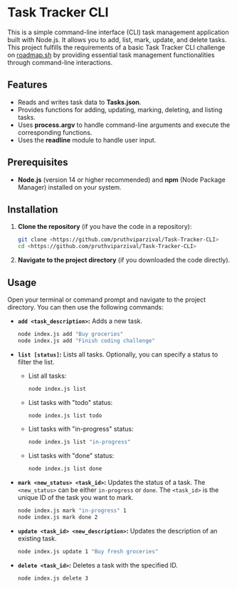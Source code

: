 # Task Tracker CLI

This is a simple command-line interface (CLI) task management application built with Node.js. It allows you to add, list, mark, update, and delete tasks.
This project fulfills the requirements of a basic Task Tracker CLI challenge on [roadmap.sh](https://roadmap.sh/projects/task-tracker) by providing essential task management functionalities through command-line interactions.

## Features

* Reads and writes task data to **Tasks.json**.
* Provides functions for adding, updating, marking, deleting, and listing tasks.
* Uses **process.argv** to handle command-line arguments and execute the corresponding functions.
* Uses the **readline** module to handle user input.

## Prerequisites

* **Node.js** (version 14 or higher recommended) and **npm** (Node Package Manager) installed on your system.

## Installation

1.  **Clone the repository** (if you have the code in a repository):
    ```bash
    git clone <https://github.com/pruthviparzival/Task-Tracker-CLI>
    cd <https://github.com/pruthviparzival/Task-Tracker-CLI>
    ```

2.  **Navigate to the project directory** (if you downloaded the code directly).

## Usage

Open your terminal or command prompt and navigate to the project directory. You can then use the following commands:

* **`add <task_description>`:** Adds a new task.
    ```bash
    node index.js add "Buy groceries"
    node index.js add "Finish coding challenge"
    ```

* **`list [status]`:** Lists all tasks. Optionally, you can specify a status to filter the list.
    * List all tasks:
        ```bash
        node index.js list
        ```
    * List tasks with "todo" status:
        ```bash
        node index.js list todo
        ```
    * List tasks with "in-progress" status:
        ```bash
        node index.js list "in-progress"
        ```
    * List tasks with "done" status:
        ```bash
        node index.js list done
        ```

* **`mark <new_status> <task_id>`:** Updates the status of a task. The `<new_status>` can be either `in-progress` or `done`. The `<task_id>` is the unique ID of the task you want to mark.
    ```bash
    node index.js mark "in-progress" 1
    node index.js mark done 2
    ```

* **`update <task_id> <new_description>`:** Updates the description of an existing task.
    ```bash
    node index.js update 1 "Buy fresh groceries"
    ```

* **`delete <task_id>`:** Deletes a task with the specified ID.
    ```bash
    node index.js delete 3
    ```
